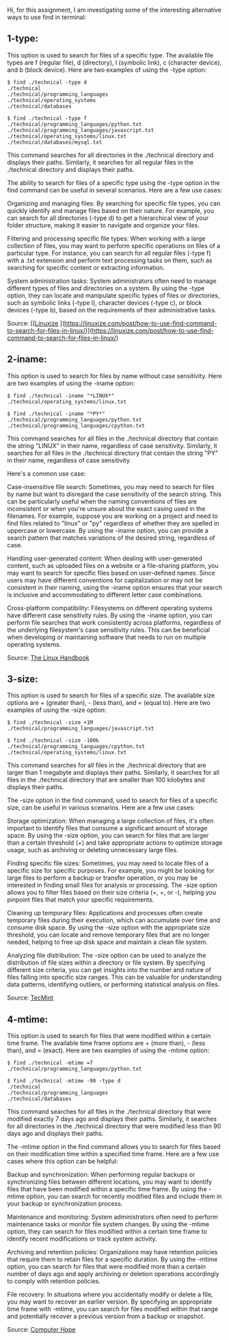 Hi, for this assignment, I am investigating some of the interesting alternative ways to use find in terminal:

## 1-type:
This option is used to search for files of a specific type. The available file types are f (regular file), d (directory), l (symbolic link), c (character device), and b (block device). Here are two examples of using the -type option:

```
$ find ./technical -type d
./technical
./technical/programming_languages
./technical/operating_systems
./technical/databases

$ find ./technical -type f
./technical/programming_languages/python.txt
./technical/programming_languages/javascript.txt
./technical/operating_systems/linux.txt
./technical/databases/mysql.txt
```

This command searches for all directories in the ./technical directory and displays their paths. Similarly, it searches for all regular files in the ./technical directory and displays their paths.

The ability to search for files of a specific type using the -type option in the find command can be useful in several scenarios. Here are a few use cases:

Organizing and managing files: By searching for specific file types, you can quickly identify and manage files based on their nature. For example, you can search for all directories (-type d) to get a hierarchical view of your folder structure, making it easier to navigate and organize your files.

Filtering and processing specific file types: When working with a large collection of files, you may want to perform specific operations on files of a particular type. For instance, you can search for all regular files (-type f) with a .txt extension and perform text processing tasks on them, such as searching for specific content or extracting information.

System administration tasks: System administrators often need to manage different types of files and directories on a system. By using the -type option, they can locate and manipulate specific types of files or directories, such as symbolic links (-type l), character devices (-type c), or block devices (-type b), based on the requirements of their administrative tasks.

Source: [[[Linuxize](https://linuxize.com/post/how-to-use-find-command-to-search-for-files-in-linux/)
](https://linuxize.com/post/how-to-use-find-command-to-search-for-files-in-linux/)](https://linuxize.com/post/how-to-use-find-command-to-search-for-files-in-linux/)

## 2-iname:
This option is used to search for files by name without case sensitivity. Here are two examples of using the -iname option:

```
$ find ./technical -iname "*LINUX*"
./technical/operating_systems/linux.txt

$ find ./technical -iname "*PY*"
./technical/programming_languages/python.txt
./technical/programming_languages/cpython.txt
```

This command searches for all files in the ./technical directory that contain the string "LINUX" in their name, regardless of case sensitivity. Similarly, it searches for all files in the ./technical directory that contain the string "PY" in their name, regardless of case sensitivity.

Here's a common use case:

Case-insensitive file search: Sometimes, you may need to search for files by name but want to disregard the case sensitivity of the search string. This can be particularly useful when the naming conventions of files are inconsistent or when you're unsure about the exact casing used in the filenames.
For example, suppose you are working on a project and need to find files related to "linux" or "py" regardless of whether they are spelled in uppercase or lowercase. By using the -iname option, you can provide a search pattern that matches variations of the desired string, regardless of case.

Handling user-generated content: When dealing with user-generated content, such as uploaded files on a website or a file-sharing platform, you may want to search for specific files based on user-defined names. Since users may have different conventions for capitalization or may not be consistent in their naming, using the -iname option ensures that your search is inclusive and accommodating to different letter case combinations.

Cross-platform compatibility: Filesystems on different operating systems have different case sensitivity rules. By using the -iname option, you can perform file searches that work consistently across platforms, regardless of the underlying filesystem's case sensitivity rules. This can be beneficial when developing or maintaining software that needs to run on multiple operating systems.

Source: [The Linux Handbook](https://linuxhandbook.com/find-command-examples/)

## 3-size:
This option is used to search for files of a specific size. The available size options are + (greater than), - (less than), and = (equal to). Here are two examples of using the -size option:

```
$ find ./technical -size +1M
./technical/programming_languages/javascript.txt

$ find ./technical -size -100k
./technical/programming_languages/cpython.txt
./technical/operating_systems/linux.txt
```

This command searches for all files in the ./technical directory that are larger than 1 megabyte and displays their paths. Similarly, it searches for all files in the ./technical directory that are smaller than 100 kilobytes and displays their paths.

The -size option in the find command, used to search for files of a specific size, can be useful in various scenarios. Here are a few use cases:

Storage optimization: When managing a large collection of files, it's often important to identify files that consume a significant amount of storage space. By using the -size option, you can search for files that are larger than a certain threshold (+) and take appropriate actions to optimize storage usage, such as archiving or deleting unnecessary large files.

Finding specific file sizes: Sometimes, you may need to locate files of a specific size for specific purposes. For example, you might be looking for large files to perform a backup or transfer operation, or you may be interested in finding small files for analysis or processing. The -size option allows you to filter files based on their size criteria (=, +, or -), helping you pinpoint files that match your specific requirements.

Cleaning up temporary files: Applications and processes often create temporary files during their execution, which can accumulate over time and consume disk space. By using the -size option with the appropriate size threshold, you can locate and remove temporary files that are no longer needed, helping to free up disk space and maintain a clean file system.

Analyzing file distribution: The -size option can be used to analyze the distribution of file sizes within a directory or file system. By specifying different size criteria, you can get insights into the number and nature of files falling into specific size ranges. This can be valuable for understanding data patterns, identifying outliers, or performing statistical analysis on files.

Source: [TecMint](https://www.tecmint.com/35-practical-examples-of-linux-find-command/)

## 4-mtime:
This option is used to search for files that were modified within a certain time frame. The available time frame options are + (more than), - (less than), and = (exact). Here are two examples of using the -mtime option:

```
$ find ./technical -mtime =7
./technical/programming_languages/python.txt

$ find ./technical -mtime -90 -type d
./technical
./technical/programming_languages
./technical/databases
```

This command searches for all files in the ./technical directory that were modified exactly 7 days ago and displays their paths. Similarly, it searches for all directories in the ./technical directory that were modified less than 90 days ago and displays their paths.

The -mtime option in the find command allows you to search for files based on their modification time within a specified time frame. Here are a few use cases where this option can be helpful:

Backup and synchronization: When performing regular backups or synchronizing files between different locations, you may want to identify files that have been modified within a specific time frame. By using the -mtime option, you can search for recently modified files and include them in your backup or synchronization process.

Maintenance and monitoring: System administrators often need to perform maintenance tasks or monitor file system changes. By using the -mtime option, they can search for files modified within a certain time frame to identify recent modifications or track system activity.

Archiving and retention policies: Organizations may have retention policies that require them to retain files for a specific duration. By using the -mtime option, you can search for files that were modified more than a certain number of days ago and apply archiving or deletion operations accordingly to comply with retention policies.

File recovery: In situations where you accidentally modify or delete a file, you may want to recover an earlier version. By specifying an appropriate time frame with -mtime, you can search for files modified within that range and potentially recover a previous version from a backup or snapshot.

Source: [Computer Hope](https://www.computerhope.com/unix/ufind.htm)
